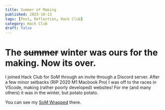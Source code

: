 ```yaml
---
title: Summer of Making 
published: 2025-10-13
tags: [Post, Reflection, Hack Club]
category: Hack Club
draft: false
---
```


# The ~~summer~~ winter was ours for the making. Now its over.

I joined Hack Club for SoM through an invite through a Discord server. After a few minor setbacks (RIP 2020 M1 Macbook Pro) I was off to the races in VScode, making (rather poorly developed) websites! For me (and many others) it was in the winter, but potato potato.

You can see my [SoM Wrapped](https://summer.hackclub.com/wrapped/share/sDn8Ues) there.

